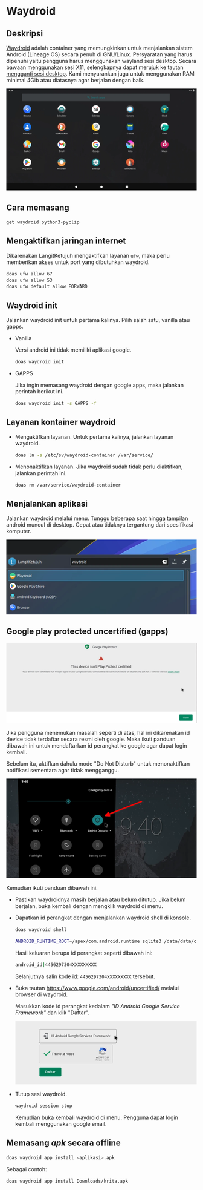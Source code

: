 # Waydroid

## Deskripsi

[Waydroid] adalah container yang memungkinkan untuk menjalankan sistem Android (Lineage OS) secara penuh di GNU/Linux. Persyaratan yang harus dipenuhi yaitu pengguna harus menggunakan wayland sesi desktop. Secara bawaan menggunakan sesi X11, selengkapnya dapat merujuk ke tautan [mengganti sesi desktop](../../konfigurasi/kde/sesi-desktop.md#mengganti-sesi-desktop). Kami menyarankan juga untuk menggunakan RAM minimal 4Gib atau diatasnya agar berjalan dengan baik.

![Waydroid LangitKetujuh OS](../../media/image/waydroid-langitketujuh-id.webp)

## Cara memasang

```sh
get waydroid python3-pyclip
```

## Mengaktifkan jaringan internet

Dikarenakan LangitKetujuh mengaktifkan layanan `ufw`, maka perlu memberikan akses untuk port yang dibutuhkan waydroid.

```sh
doas ufw allow 67
doas ufw allow 53
doas ufw default allow FORWARD
```

## Waydroid init

Jalankan waydroid init untuk pertama kalinya. Pilih salah satu, vanilla atau gapps.


- Vanilla

  Versi android ini tidak memiliki aplikasi google.

  ```sh
  doas waydroid init
  ```

- GAPPS

  Jika ingin memasang waydroid dengan google apps, maka jalankan perintah berikut ini.

  ```sh
  doas waydroid init -s GAPPS -f
  ```

## Layanan kontainer waydroid

- Mengaktifkan layanan. Untuk pertama kalinya, jalankan layanan waydroid.

  ```sh
  doas ln -s /etc/sv/waydroid-container /var/service/
  ```

- Menonaktifkan layanan. Jika waydroid sudah tidak perlu diaktifkan, jalankan perintah ini.

  ```sh
  doas rm /var/service/waydroid-container
  ```

## Menjalankan aplikasi

Jalankan waydroid melalui menu. Tunggu beberapa saat hingga tampilan android muncul di desktop. Cepat atau tidaknya tergantung dari spesifikasi komputer.

![Waydroid LangitKetujuh OS](../../media/image/waydroid-menu-langitketujuh-id.webp)

## Google play protected uncertified (gapps)

![Waydroid not protect device LangitKetujuh OS](../../media/image/waydroid-unprotect-device-langitketujuh-id.webp)

Jika pengguna menemukan masalah seperti di atas, hal ini dikarenakan id device tidak terdaftar secara resmi oleh google. Maka ikuti panduan dibawah ini untuk mendaftarkan id perangkat ke google agar dapat login kembali.

Sebelum itu, aktifkan dahulu mode "Do Not Disturb" untuk menonaktifkan notifikasi sementara agar tidak mengganggu.

![Waydroid do not disturb LangitKetujuh OS](../../media/image/waydroid-do-not-disturb-langitketujuh-id.webp)

Kemudian ikuti panduan dibawah ini.

- Pastikan waydroidnya masih berjalan atau belum ditutup. Jika belum berjalan, buka kembali dengan mengklik waydroid di menu.

- Dapatkan id perangkat dengan menjalankan waydroid shell di konsole.

  ```sh
  doas waydroid shell
  ```

  ```sh
  ANDROID_RUNTIME_ROOT=/apex/com.android.runtime sqlite3 /data/data/com.google.android.gsf/databases/gservices.db "select * from main where name = \"android_id\";"; exit
  ```

  Hasil keluaran berupa id perangkat seperti dibawah ini:

  ```sh
  android_id|4456297304XXXXXXXXX
  ```

  Selanjutnya salin kode id: `4456297304XXXXXXXXX` tersebut.

- Buka tautan <https://www.google.com/android/uncertified/> melalui browser di waydroid.

  Masukkan kode id perangkat kedalam _"ID Android Google Service Framework"_ dan klik "Daftar".

  ![Waydroid LangitKetujuh OS](../../media/image/waydroid-uncertified-langitketujuh-id.webp)

- Tutup sesi waydroid.

  ```sh
  waydroid session stop
  ```

  Kemudian buka kembali waydroid di menu. Pengguna dapat login kembali menggunakan google email.

## Memasang _apk_ secara offline

```sh
doas waydroid app install <aplikasi>.apk
```

Sebagai contoh:

```sh
doas waydroid app install Downloads/krita.apk
```

[Waydroid]: https://waydro.id
